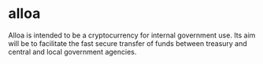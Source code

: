 # alloa
Alloa is intended to be a cryptocurrency for internal government use.
Its aim will be to facilitate the fast secure transfer of funds
between treasury and central and local government agencies.
